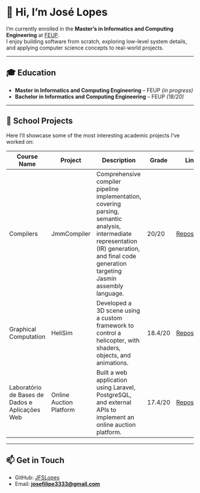# 👋 Hi, I’m José Lopes  

I’m currently enrolled in the **Master’s in Informatics and Computing Engineering** at [FEUP](https://sigarra.up.pt/feup/en/web_page.inicial).  
I enjoy building software from scratch, exploring low-level system details, and applying computer science concepts to real-world projects.  

---

## 🎓 Education  
- **Master in Informatics and Computing Engineering** – FEUP *(in progress)*  
- **Bachelor in Informatics and Computing Engineering** – FEUP *(18/20)*  

---

## 🚀 School Projects  
Here I’ll showcase some of the most interesting academic projects I’ve worked on:  

| Course Name | Project | Description | Grade | Link |
|-------------|---------|-------------|-------|------|
| Compilers | JmmCompiler | Comprehensive compiler pipeline implementation, covering parsing, semantic analysis, intermediate representation (IR) generation, and final code generation targeting Jasmin assembly language. | 20/20 | [Repository](https://github.com/JFSLopes/JmmCompiler) |
| Graphical Computation | HeliSim | Developed a 3D scene using a custom framework to control a helicopter, with shaders, objects, and animations. | 18.4/20 | [Repository](https://github.com/JFSLopes/HeliSim) |
| Laboratório de Bases de Dados e Aplicações Web | Online Auction Platform | Built a web application using Laravel, PostgreSQL, and external APIs to implement an online auction platform. | 17.4/20 | [Repository](https://github.com/JFSLopes/online-auction-platform) |

---

## 📫 Get in Touch  
- GitHub: [JFSLopes](https://github.com/JFSLopes)
- Email: **josefilipe3333@gmail.com**
